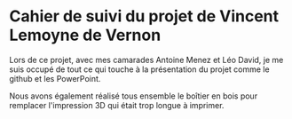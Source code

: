 # Cahier de suivi du projet de Vincent Lemoyne de Vernon

Lors de ce projet, avec mes camarades Antoine Menez et Léo David, je me suis occupé de tout ce qui touche à la présentation du projet comme le github et les PowerPoint.

Nous avons également réalisé tous ensemble le boîtier en bois pour remplacer l'impression 3D qui était trop longue à imprimer.
